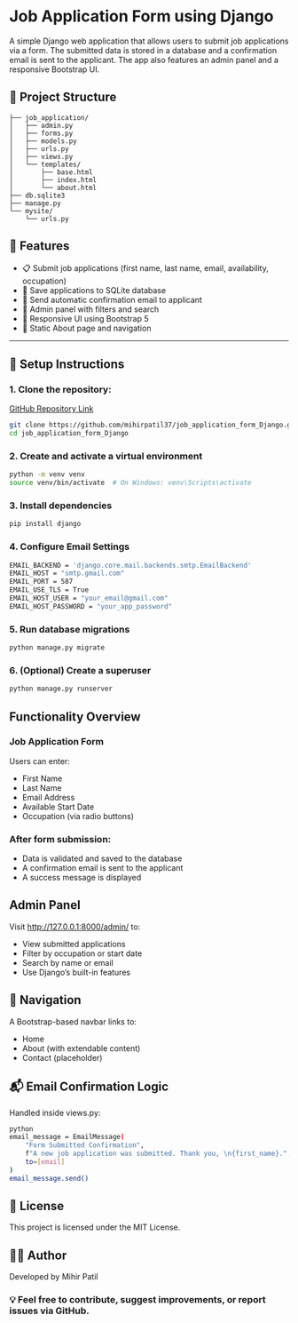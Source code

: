 # Job Application Form using Django
A simple Django web application that allows users to submit job applications via a form. The submitted data is stored in a database and a confirmation email is sent to the applicant. The app also features an admin panel and a responsive Bootstrap UI.



## 📂 Project Structure
```
├── job_application/
│   ├── admin.py
│   ├── forms.py
│   ├── models.py
│   ├── urls.py
│   ├── views.py
│   └── templates/
│       ├── base.html
│       ├── index.html
│       └── about.html
├── db.sqlite3
├── manage.py
└── mysite/
    └── urls.py
```


## 🚀 Features

- 📋 Submit job applications (first name, last name, email, availability, occupation)
- 💾 Save applications to SQLite database
- 📧 Send automatic confirmation email to applicant
- 🔐 Admin panel with filters and search
- 🧭 Responsive UI using Bootstrap 5
- 📄 Static About page and navigation

---

## 🔧 Setup Instructions

### 1. Clone the repository:

[GitHub Repository Link](https://github.com/mihirpatil37/job_application_form_Django.git)

```bash
git clone https://github.com/mihirpatil37/job_application_form_Django.git
cd job_application_form_Django
```
### 2. Create and activate a virtual environment
```bash
python -m venv venv
source venv/bin/activate  # On Windows: venv\Scripts\activate
```
### 3. Install dependencies
```bash
pip install django
```
### 4. Configure Email Settings
```bash
EMAIL_BACKEND = 'django.core.mail.backends.smtp.EmailBackend'
EMAIL_HOST = "smtp.gmail.com"
EMAIL_PORT = 587
EMAIL_USE_TLS = True
EMAIL_HOST_USER = "your_email@gmail.com"
EMAIL_HOST_PASSWORD = "your_app_password"
```
### 5. Run database migrations
```bash
python manage.py migrate
```
### 6. (Optional) Create a superuser
```bash
python manage.py runserver
```
## Functionality Overview
### Job Application Form
Users can enter:
- First Name
- Last Name
- Email Address
- Available Start Date
- Occupation (via radio buttons)
### After form submission:
- Data is validated and saved to the database
- A confirmation email is sent to the applicant
- A success message is displayed
## Admin Panel
Visit http://127.0.0.1:8000/admin/ to:
- View submitted applications
- Filter by occupation or start date
- Search by name or email
- Use Django’s built-in features

## 🧭 Navigation
A Bootstrap-based navbar links to:
- Home
- About (with extendable content)
- Contact (placeholder)

## 📬 Email Confirmation Logic
Handled inside views.py:
```bash
python
email_message = EmailMessage(
    "Form Submitted Confirmation",
    f"A new job application was submitted. Thank you, \n{first_name}.",
    to=[email]
)
email_message.send()
```
## 📄 License
This project is licensed under the MIT License.

## 👨‍💻 Author
Developed by Mihir Patil

### 💡 Feel free to contribute, suggest improvements, or report issues via GitHub.

